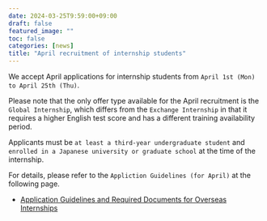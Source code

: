 ```yaml
---
date: 2024-03-25T9:59:00+09:00
draft: false
featured_image: ""
toc: false
categories: [news]
title: "April recruitment of internship students"
---
```


We accept April applications for internship students from `April 1st (Mon) to April 25th (Thu)`.

Please note that the only offer type available for the April recruitment is the `Global Internship`, which differs from the `Exchange Internship` in that it requires a higher English test score and has a different training availability period.

<!--more-->

Applicants must be `at least a third-year undergraduate student` and `enrolled in a Japanese university or graduate school` at the time of the internship.

For details, please refer to the `Appliction Guidelines (for April)` at the following page.

- [Application Guidelines and Required Documents for Overseas Internships](../required-docs.md)
